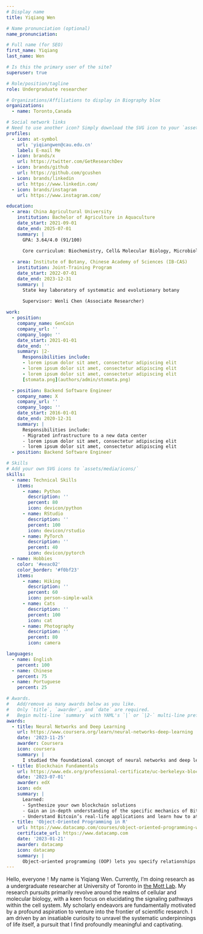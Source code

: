 ```yaml
---
# Display name
title: Yiqiang Wen

# Name pronunciation (optional)
name_pronunciation: 

# Full name (for SEO)
first_name: Yiqiang
last_name: Wen

# Is this the primary user of the site?
superuser: true

# Role/position/tagline
role: Undergraduate researcher

# Organizations/Affiliations to display in Biography blox
organizations:
  - name: Toronto,Canada

# Social network links
# Need to use another icon? Simply download the SVG icon to your `assets/media/icons/` folder.
profiles:
  - icon: at-symbol
    url: 'yiqiangwen@cau.edu.cn'
    label: E-mail Me
  - icon: brands/x
    url: https://twitter.com/GetResearchDev
  - icon: brands/github
    url: https://github.com/gcushen
  - icon: brands/linkedin
    url: https://www.linkedin.com/
  - icon: brands/instagram
    url: https://www.instagram.com/

education:
  - area: China Agricultural University
    institution: Bachelor of Agriculture in Aquaculture 
    date_start: 2021-09-01
    date_end: 2025-07-01
    summary: |
      GPA: 3.64/4.0 (91/100)
    
      Core curriculum: Biochemistry, Cell& Molecular Biology, Microbiology, Histology,Embryology, Genetics, Botany, Zoology, Physiology, Organic chemistry

  - area: Institute of Botany, Chinese Academy of Sciences (IB-CAS)
    institution: Joint-Training Program
    date_start: 2022-07-01
    date_end: 2023-12-31
    summary: |
      State key laboratory of systematic and evolutionary botany
    
      Supervisor: Wenli Chen (Associate Researcher)

work:
  - position: 
    company_name: GenCoin
    company_url: ''
    company_logo: ''
    date_start: 2021-01-01
    date_end: ''
    summary: |2-
      Responsibilities include:
      - lorem ipsum dolor sit amet, consectetur adipiscing elit
      - lorem ipsum dolor sit amet, consectetur adipiscing elit
      - lorem ipsum dolor sit amet, consectetur adipiscing elit
      [stomata.png](authors/admin/stomata.png)

  - position: Backend Software Engineer
    company_name: X
    company_url: ''
    company_logo: ''
    date_start: 2016-01-01
    date_end: 2020-12-31
    summary: |
      Responsibilities include:
      - Migrated infrastructure to a new data center
      - lorem ipsum dolor sit amet, consectetur adipiscing elit
      - lorem ipsum dolor sit amet, consectetur adipiscing elit
  - position: Backend Software Engineer     

# Skills
# Add your own SVG icons to `assets/media/icons/`
skills:
  - name: Technical Skills
    items:
      - name: Python
        description: ''
        percent: 80
        icon: devicon/python
      - name: RStudio
        description: ''
        percent: 100
        icon: devicon/rstudio
      - name: PyTorch
        description: ''
        percent: 40
        icon: devicon/pytorch
  - name: Hobbies
    color: '#eeac02'
    color_border: '#f0bf23'
    items:
      - name: Hiking
        description: ''
        percent: 60
        icon: person-simple-walk
      - name: Cats
        description: ''
        percent: 100
        icon: cat
      - name: Photography
        description: ''
        percent: 80
        icon: camera

languages:
  - name: English
    percent: 100
  - name: Chinese
    percent: 75
  - name: Portuguese
    percent: 25

# Awards.
#   Add/remove as many awards below as you like.
#   Only `title`, `awarder`, and `date` are required.
#   Begin multi-line `summary` with YAML's `|` or `|2-` multi-line prefix and indent 2 spaces below.
awards:
  - title: Neural Networks and Deep Learning
    url: https://www.coursera.org/learn/neural-networks-deep-learning
    date: '2023-11-25'
    awarder: Coursera
    icon: coursera
    summary: |
      I studied the foundational concept of neural networks and deep learning. By the end, I was familiar with the significant technological trends driving the rise of deep learning; build, train, and apply fully connected deep neural networks; implement efficient (vectorized) neural networks; identify key parameters in a neural network’s architecture; and apply deep learning to your own applications.
  - title: Blockchain Fundamentals
    url: https://www.edx.org/professional-certificate/uc-berkeleyx-blockchain-fundamentals
    date: '2023-07-01'
    awarder: edX
    icon: edx
    summary: |
      Learned:
      - Synthesize your own blockchain solutions
      - Gain an in-depth understanding of the specific mechanics of Bitcoin
      - Understand Bitcoin’s real-life applications and learn how to attack and destroy Bitcoin, Ethereum, smart contracts and Dapps, and alternatives to Bitcoin’s Proof-of-Work consensus algorithm
  - title: 'Object-Oriented Programming in R'
    url: https://www.datacamp.com/courses/object-oriented-programming-with-s3-and-r6-in-r
    certificate_url: https://www.datacamp.com
    date: '2023-01-21'
    awarder: datacamp
    icon: datacamp
    summary: |
      Object-oriented programming (OOP) lets you specify relationships between functions and the objects that they can act on, helping you manage complexity in your code. This is an intermediate level course, providing an introduction to OOP, using the S3 and R6 systems. S3 is a great day-to-day R programming tool that simplifies some of the functions that you write. R6 is especially useful for industry-specific analyses, working with web APIs, and building GUIs.
---
```


Hello, everyone！My name is Yiqiang Wen. Currently, I’m doing research as a undergraduate researcher at University of Toronto in [the Mott Lab](http://www.themottlab.com/). My research pursuits primarily revolve around the realms of cellular and molecular biology, with a keen focus on elucidating the signaling pathways within the cell system. My scholarly endeavors are fundamentally motivated by a profound aspiration to venture into the frontier of scientific research. I am driven by an insatiable curiosity to unravel the systematic underpinnings of life itself, a pursuit that I find profoundly meaningful and captivating.

